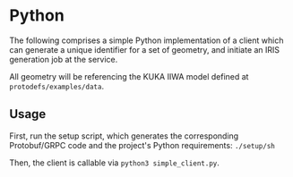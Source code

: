 # Python
The following comprises a simple Python implementation of a client which can generate a unique identifier for a set of geometry, and initiate an IRIS generation job at the service.

All geometry will be referencing the KUKA IIWA model defined at `protodefs/examples/data`.

## Usage
First, run the setup script, which generates the corresponding Protobuf/GRPC code and the project's Python requirements:
```./setup/sh```

Then, the client is callable via `python3 simple_client.py`.

